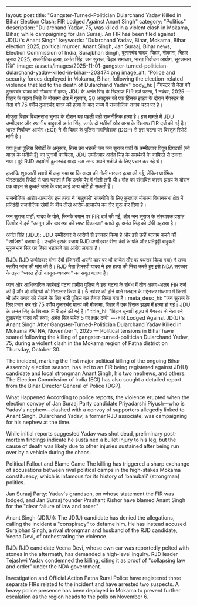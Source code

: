 ---
layout: post
title: "Gangster-Turned-Politician Dularchand Yadav Killed in Bihar Election Clash; FIR Lodged Against Anant Singh"
category: "Politics"
description: "Dularchand Yadav, 75, was killed in a violent clash in Mokama, Bihar, while campaigning for Jan Suraaj. An FIR has been filed against JD(U)'s Anant Singh"
keywords: "Dularchand Yadav, Bihar, Mokama, Bihar election 2025, political murder, Anant Singh, Jan Suraaj, Bihar news, Election Commission of India, Surajbhan Singh, दुलारचंद यादव, बिहार, मोकामा, बिहार चुनाव 2025, राजनीतिक हत्या, अनंत सिंह, जन सुराज, बिहार समाचार, भारत निर्वाचन आयोग, सूरजभान सिंह"
image: /assets/images/2025-11-01-gangster-turned-politician-dularchand-yadav-killed-in-bihar--203474.png
image_alt: "Police and security forces deployed in Mokama, Bihar, following the election-related violence that led to the death of Dularchand Yadav"
body_hi: |
  गैंगस्टर से नेता बने दुलारचंद यादव की मोकामा में हत्या; JDU के अनंत सिंह के खिलाफ FIR दर्ज
  पटना, 1 नवंबर, 2025 — बिहार के पटना जिले के मोकामा क्षेत्र में गुरुवार, 30 अक्टूबर को एक हिंसक झड़प के दौरान गैंगस्टर से नेता बने 75 वर्षीय दुलारचंद यादव की हत्या के बाद राज्य में राजनीतिक तनाव चरम पर है।
  
  मौजूदा बिहार विधानसभा चुनाव के दौरान यह पहली बड़ी राजनीतिक हत्या है। इस मामले में JDU उम्मीदवार और स्थानीय बाहुबली अनंत सिंह, उनके दो भतीजों और अन्य के खिलाफ FIR दर्ज की गई है। भारत निर्वाचन आयोग (ECI) ने भी बिहार के पुलिस महानिदेशक (DGP) से इस घटना पर विस्तृत रिपोर्ट मांगी है।
  
  क्या हुआ
  पुलिस रिपोर्टों के अनुसार, हिंसा तब भड़की जब जन सुराज पार्टी के उम्मीदवार पियूष प्रियदर्शी (जो यादव के भतीजे हैं) का चुनावी काफिला, JDU उम्मीदवार अनंत सिंह के समर्थकों के काफिले से टकरा गया। पूर्व RJD सहयोगी दुलारचंद यादव उस समय अपने भतीजे के लिए प्रचार कर रहे थे।
  
  हालांकि शुरुआती खबरों में कहा गया था कि यादव की गोली मारकर हत्या की गई, लेकिन प्रारंभिक पोस्टमार्टम रिपोर्ट से पता चलता है कि उनके पैर में गोली लगी थी। मौत का संभावित कारण झड़प के दौरान एक वाहन से कुचले जाने के बाद आई अन्य चोटें हो सकती हैं।
  
  राजनीतिक आरोप-प्रत्यारोप
  इस हत्या ने 'बाहुबली' राजनीति के लिए कुख्यात मोकामा विधानसभा क्षेत्र में प्रतिद्वंद्वी राजनीतिक खेमों के बीच तीखे आरोप-प्रत्यारोप का दौर शुरू कर दिया है।
  
  जन सुराज पार्टी: यादव के पोते, जिनके बयान पर FIR दर्ज की गई, और जन सुराज के संस्थापक प्रशांत किशोर ने इसे "कानून और व्यवस्था की स्पष्ट विफलता" बताते हुए अनंत सिंह को दोषी ठहराया है।
  
  अनंत सिंह (JDU): JDU उम्मीदवार ने आरोपों से इनकार किया है और इसे उन्हें बदनाम करने की "साजिश" बताया है। उन्होंने इसके बजाय RJD उम्मीदवार वीणा देवी के पति और प्रतिद्वंद्वी बाहुबली सूरजभान सिंह पर हिंसा भड़काने का आरोप लगाया है।
  
  RJD: RJD उम्मीदवार वीणा देवी (जिनकी अपनी कार पर भी कथित तौर पर पथराव किया गया) ने उच्च स्तरीय जांच की मांग की है। RJD नेता तेजस्वी यादव ने इस हत्या की निंदा करते हुए इसे NDA सरकार के तहत "ध्वस्त होती कानून-व्यवस्था" का सबूत बताया है।
  
  जांच और आधिकारिक कार्रवाई
  पटना ग्रामीण पुलिस ने इस घटना के संबंध में तीन अलग-अलग FIR दर्ज की हैं और दो संदिग्धों को गिरफ्तार किया है। 6 नवंबर को होने वाले मतदान के मद्देनजर मोकामा में किसी भी और तनाव को रोकने के लिए भारी पुलिस बल तैनात किया गया है।
meta_desc_hi: "जन सुराज के लिए प्रचार कर रहे 75 वर्षीय दुलारचंद यादव की मोकामा, बिहार में एक हिंसक झड़प में हत्या हो गई। JDU के अनंत सिंह के खिलाफ FIR दर्ज की गई है।"
title_hi: "बिहार चुनावी झड़प में गैंगस्टर से नेता बने दुलारचंद यादव की हत्या; अनंत सिंह समेत 5 पर FIR दर्ज"
---FIR Lodged Against JD(U)'s Anant Singh After Gangster-Turned-Politician Dularchand Yadav Killed in Mokama
PATNA, November 1, 2025 — Political tensions in Bihar have soared following the killing of gangster-turned-politician Dularchand Yadav, 75, during a violent clash in the Mokama region of Patna district on Thursday, October 30.

The incident, marking the first major political killing of the ongoing Bihar Assembly election season, has led to an FIR being registered against JD(U) candidate and local strongman Anant Singh, his two nephews, and others. The Election Commission of India (ECI) has also sought a detailed report from the Bihar Director General of Police (DGP).

What Happened
According to police reports, the violence erupted when the election convoy of Jan Suraaj Party candidate Priyadarshi Piyush—who is Yadav's nephew—clashed with a convoy of supporters allegedly linked to Anant Singh. Dularchand Yadav, a former RJD associate, was campaigning for his nephew at the time.

While initial reports suggested Yadav was shot dead, preliminary post-mortem findings indicate he sustained a bullet injury to his leg, but the cause of death was likely due to other injuries sustained after being run over by a vehicle during the chaos.

Political Fallout and Blame Game
The killing has triggered a sharp exchange of accusations between rival political camps in the high-stakes Mokama constituency, which is infamous for its history of 'bahubali' (strongman) politics.

Jan Suraaj Party: Yadav's grandson, on whose statement the FIR was lodged, and Jan Suraaj founder Prashant Kishor have blamed Anant Singh for the "clear failure of law and order."

Anant Singh (JD(U)): The JD(U) candidate has denied the allegations, calling the incident a "conspiracy" to defame him. He has instead accused Surajbhan Singh, a rival strongman and husband of the RJD candidate, Veena Devi, of orchestrating the violence.

RJD: RJD candidate Veena Devi, whose own car was reportedly pelted with stones in the aftermath, has demanded a high-level inquiry. RJD leader Tejashwi Yadav condemned the killing, citing it as proof of "collapsing law and order" under the NDA government.

Investigation and Official Action
Patna Rural Police have registered three separate FIRs related to the incident and have arrested two suspects. A heavy police presence has been deployed in Mokama to prevent further escalation as the region heads to the polls on November 6.

